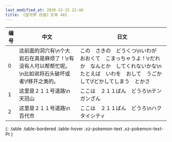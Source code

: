 ```yaml
---
last_modified_at: 2020-12-15 22:48
title: 《宝可梦 白金》文本 481
---
```

| 编号 | 中文 | 日文 |
| ---- | ---- | ---- |
| 0 | 这前面的洞穴有\n个大岩石在真是麻烦了！\r有没有人可以帮帮忙呢。\n比如说将石头破坏或者\f移开之类的。 | この　さきの　どうくつ\nいわが　おおくて　こまっちゃうよ！\rだれか　なんとか　してくれないかな\nたとえば　いわを　おして　うごかして\fどかしてしまう　とかさ |
| 1 | 这里是２１１号道路\n天冠山 | ここは　２１１ばん　どうろ\nテンガンざん |
| 2 | 这里是２１１号道路\n百代市 | ここは　２１１ばん　どうろ\nハクタイシティ |
{: .table .table-bordered .table-hover .xz-pokemon-text .xz-pokemon-text-Pt }